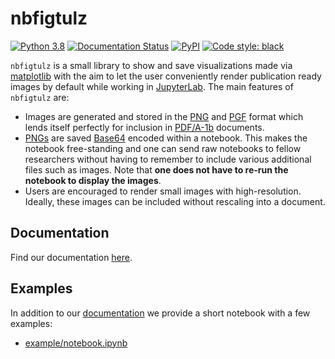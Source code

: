 # nbfigtulz
[![Python 3.8](https://img.shields.io/badge/python-3.8-blue.svg)](https://www.python.org/downloads/release/python-380/)
[![Documentation Status](https://readthedocs.org/projects/nbfigtulz/badge/?version=latest)](http://nbfigtulz.readthedocs.io/?badge=latest)
[![PyPI](https://img.shields.io/pypi/v/nbfigtulz)](https://pypi.org/project/nbfigtulz/)
[![Code style: black](https://img.shields.io/badge/code%20style-black-000000.svg)](https://github.com/psf/black)

`nbfigtulz` is a small library to show and save visualizations made via [matplotlib](https://matplotlib.org/) with the aim to let the user conveniently render publication ready images by default while working in [JupyterLab](https://jupyterlab.readthedocs.io/en/stable/). The main features of `nbfigtulz` are:
- Images are generated and stored in the [PNG](https://en.wikipedia.org/wiki/Portable_Network_Graphics) and [PGF](https://en.wikipedia.org/wiki/Progressive_Graphics_File) format which lends itself perfectly for inclusion in [PDF/A-1b](https://de.wikipedia.org/wiki/PDF/A) documents.
- [PNGs](https://en.wikipedia.org/wiki/Portable_Network_Graphics) are saved [Base64](https://en.wikipedia.org/wiki/Base64) encoded within a notebook. This makes the notebook free-standing and one can send raw notebooks to fellow researchers without having to remember to include various additional files such as images. Note that **one does not have to re-run the notebook to display the images**.
- Users are encouraged to render small images with high-resolution. Ideally, these images can be included without rescaling into a document.

## Documentation
Find our documentation [here](https://nbfigtulz.readthedocs.io).

## Examples
In addition to our [documentation](https://nbfigtulz.readthedocs.io) we provide a short notebook with a few examples:
- [example/notebook.ipynb](https://github.com/avitase/nbfigtulz/blob/main/example/notebook.ipynb)
